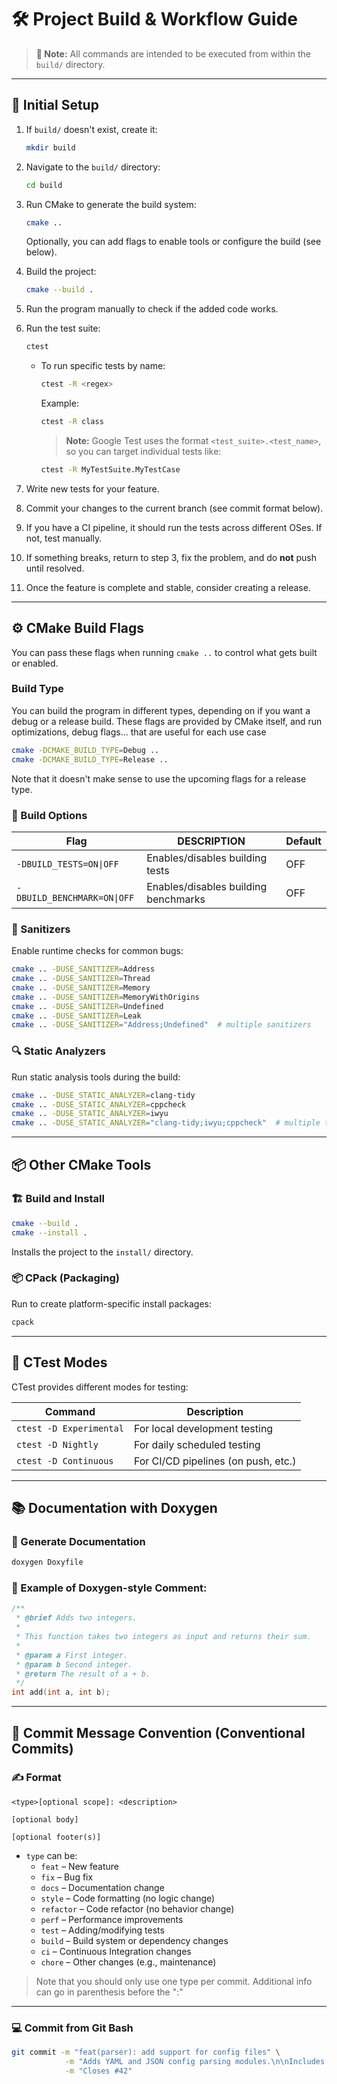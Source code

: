 # 🛠️ Project Build & Workflow Guide

> **📍 Note:** All commands are intended to be executed from within the `build/` directory.

---

## 📁 Initial Setup

1. If `build/` doesn't exist, create it:

   ```bash
   mkdir build
   ```

2. Navigate to the `build/` directory:

   ```bash
   cd build
   ```

3. Run CMake to generate the build system:

   ```bash
   cmake ..
   ```

   Optionally, you can add flags to enable tools or configure the build (see below).

4. Build the project:

   ```bash
   cmake --build .
   ```

5. Run the program manually to check if the added code works.

6. Run the test suite:

   ```bash
   ctest
   ```

   - To run specific tests by name:

     ```bash
     ctest -R <regex>
     ```

     Example:
     ```bash
     ctest -R class
     ```

     > **Note:** Google Test uses the format `<test_suite>.<test_name>`, so you can target individual tests like:
     ```bash
     ctest -R MyTestSuite.MyTestCase
     ```

7. Write new tests for your feature.

8. Commit your changes to the current branch (see commit format below).

9. If you have a CI pipeline, it should run the tests across different OSes. If not, test manually.

10. If something breaks, return to step 3, fix the problem, and do **not** push until resolved.

11. Once the feature is complete and stable, consider creating a release.

---

## ⚙️ CMake Build Flags

You can pass these flags when running `cmake ..` to control what gets built or enabled.

### Build Type

You can build the program in different types, depending on if you want a debug or a release build. These flags are provided by CMake itself, and run optimizations, debug flags... that are useful for each use case

```bash
cmake -DCMAKE_BUILD_TYPE=Debug ..
cmake -DCMAKE_BUILD_TYPE=Release ..
```

Note that it doesn't make sense to use the upcoming flags for a release type.


### 🔬 Build Options

| Flag                     | DESCRIPTION                       | Default |
|--------------------------|--------------------------------------|---------|
| `-DBUILD_TESTS=ON\|OFF`   | Enables/disables building tests      | OFF    |
| `-DBUILD_BENCHMARK=ON\|OFF`| Enables/disables building benchmarks | OFF      |


### 🧼 Sanitizers

Enable runtime checks for common bugs:

```bash
cmake .. -DUSE_SANITIZER=Address
cmake .. -DUSE_SANITIZER=Thread
cmake .. -DUSE_SANITIZER=Memory
cmake .. -DUSE_SANITIZER=MemoryWithOrigins
cmake .. -DUSE_SANITIZER=Undefined
cmake .. -DUSE_SANITIZER=Leak
cmake .. -DUSE_SANITIZER="Address;Undefined"  # multiple sanitizers
```


### 🔍 Static Analyzers

Run static analysis tools during the build:

```bash
cmake .. -DUSE_STATIC_ANALYZER=clang-tidy
cmake .. -DUSE_STATIC_ANALYZER=cppcheck
cmake .. -DUSE_STATIC_ANALYZER=iwyu
cmake .. -DUSE_STATIC_ANALYZER="clang-tidy;iwyu;cppcheck"  # multiple tools
```

---

## 📦 Other CMake Tools

### 🏗️ Build and Install

```bash
cmake --build .
cmake --install .
```

Installs the project to the `install/` directory.

### 📦 CPack (Packaging)

Run to create platform-specific install packages:

```bash
cpack
```

---

## 🧪 CTest Modes

CTest provides different modes for testing:

| Command                   | Description                          |
|---------------------------|--------------------------------------|
| `ctest -D Experimental`   | For local development testing        |
| `ctest -D Nightly`        | For daily scheduled testing          |
| `ctest -D Continuous`     | For CI/CD pipelines (on push, etc.)  |

---

## 📚 Documentation with Doxygen

### 📝 Generate Documentation

```bash
doxygen Doxyfile
```

### 🧾 Example of Doxygen-style Comment:

```cpp
/**
 * @brief Adds two integers.
 * 
 * This function takes two integers as input and returns their sum.
 * 
 * @param a First integer.
 * @param b Second integer.
 * @return The result of a + b.
 */
int add(int a, int b);
```

---

## 📌 Commit Message Convention (Conventional Commits)

### ✍️ Format

```
<type>[optional scope]: <description>

[optional body]

[optional footer(s)]
```

- `type` can be:
  - `feat` – New feature
  - `fix` – Bug fix
  - `docs` – Documentation change
  - `style` – Code formatting (no logic change)
  - `refactor` – Code refactor (no behavior change)
  - `perf` – Performance improvements
  - `test` – Adding/modifying tests
  - `build` – Build system or dependency changes
  - `ci` – Continuous Integration changes
  - `chore` – Other changes (e.g., maintenance)

> Note that you should only use one type per commit. Additional info can go in parenthesis before the ":"

---

### 💻 Commit from Git Bash

```bash
git commit -m "feat(parser): add support for config files" \
            -m "Adds YAML and JSON config parsing modules.\n\nIncludes unit tests and default config loading." \
            -m "Closes #42"
```
